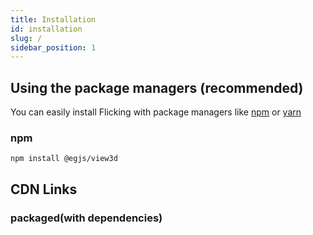 ```yaml
---
title: Installation
id: installation
slug: /
sidebar_position: 1
---
```


## Using the package managers (recommended)
You can easily install Flicking with package managers like [npm](https://www.npmjs.com/) or [yarn](https://classic.yarnpkg.com/en/)

### npm
```shell
npm install @egjs/view3d
```

## CDN Links
### packaged(with dependencies)
